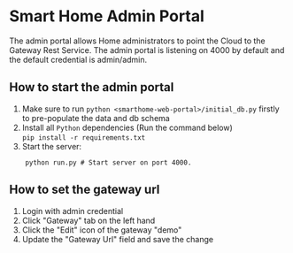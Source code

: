 # Smart Home Admin Portal

The admin portal allows Home administrators to point the Cloud to the Gateway Rest Service. The admin portal is listening on 4000 by default and the default credential is admin/admin.    
 
## How to start the admin portal
1. Make sure to run `python <smarthome-web-portal>/initial_db.py` firstly to pre-populate the data and db schema      
2. Install all `Python` dependencies (Run the command below)    
    `pip install -r requirements.txt`    
3. Start the server:    
```
    python run.py # Start server on port 4000.
```

## How to set the gateway url
1. Login with admin credential    
2. Click "Gateway" tab on the left hand    
3. Click the "Edit" icon of the gateway "demo"    
4. Update the "Gateway Url" field and save the change     


